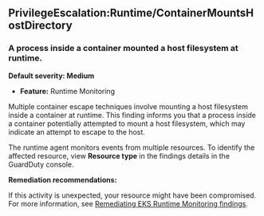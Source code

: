 PrivilegeEscalation:Runtime/ContainerMountsHostDirectory
--------------------------------------------------------


### A process inside a container mounted a host filesystem at runtime.


**Default severity: Medium**


 * **Feature:** Runtime Monitoring

Multiple container escape techniques involve mounting a host filesystem inside a container at runtime. This finding informs you that a process inside a container potentially attempted to mount a host filesystem, which may indicate an attempt to escape to the host.


The runtime agent monitors events from multiple resources. To identify the affected resource, view **Resource type** in the findings details in the GuardDuty console.


**Remediation recommendations:**


If this activity is unexpected, your resource might have been compromised. For more information, see [Remediating EKS Runtime Monitoring findings](https://docs.aws.amazon.com/guardduty/latest/ug/guardduty-remediate-eks-runtime-monitoring.html).


